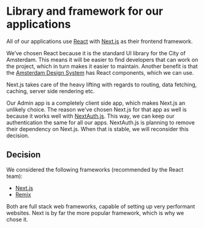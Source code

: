 <!-- @license CC0-1.0 -->

# Library and framework for our applications

All of our applications use [React](https://react.dev/) with [Next.js](https://nextjs.org/) as their frontend framework.

We’ve chosen React because it is the standard UI library for the City of Amsterdam.
This means it will be easier to find developers that can work on the project, which in turn makes it easier to maintain.
Another benefit is that the [Amsterdam Design System](https://github.com/amsterdam/design-system) has React components,
which we can use.

Next.js takes care of the heavy lifting with regards to routing, data fetching, caching, server side rendering etc.

Our Admin app is a completely client side app, which makes Next.js an unlikely choice.
The reason we've chosen Next.js for that app as well is because it works well with [NextAuth.js](https://next-auth.js.org/).
This way, we can keep our authentication the same for all our apps.
NextAuth.js is planning to remove their dependency on Next.js.
When that is stable, we will reconsider this decision.

## Decision

We considered the following frameworks (recommended by the React team):

- [Next.js](https://nextjs.org/)
- [Remix](https://remix.run/)

Both are full stack web frameworks, capable of setting up very performant websites.
Next is by far the more popular framework, which is why we chose it.
